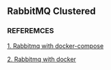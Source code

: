 ## RabbitMQ Clustered


### REFEREMCES

[1. Rabbitmq with docker-compose](https://www.concrete.com.br/2016/12/19/rabbitmq-docker-compose/)

[2. Rabbitmq with docker](https://medium.com/dockerbr/rabbitmq-com-docker-conhecendo-o-admin-cc81f3f6ac3b)
